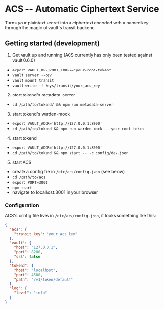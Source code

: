 # ACS -- Automatic Ciphertext Service
Turns your plaintext secret into a ciphertext encoded with a named key through the magic of vault's transit backend.

## Getting started (development)

1. Get vault up and running (ACS currently has only been tested against vault 0.6.0)
  * `export VAULT_DEV_ROOT_TOKEN="your-root-token"`
  * `vault server --dev`
  * `vault mount transit`
  * `vault write -f keys/transit/your_acs_key`
2. start tokend's metadata-server
  * `cd /path/to/tokend/ && npm run metadata-server`
3. start tokend's warden-mock
  * `export VAULT_ADDR='http://127.0.0.1:8200'`
  * `cd /path/to/tokend && npm run warden-mock -- your-root-token`
4. start tokend
  * `export VAULT_ADDR='http://127.0.0.1:8200'`
  * `cd /path/to/tokend && npm start -- -c config/dev.json`
5. start ACS
  * create a config file in `/etc/acs/config.json` (see below)
  * `cd /path/to/acs`
  * `export PORT=3001`
  * `npm start`
  * navigate to localhost:3001 in your browser

### Configuration

ACS's config file lives in `/etc/acs/config.json`, it looks something like this:

```json
{
  "acs": {
    "transit_key": "your_acs_key"
  },
  "vault": {
    "host": "127.0.0.1",
    "port": 8200,
    "ssl": false
  },
  "tokend": {
    "host": "localhost",
    "port": 4500,
    "path": "/v1/token/default"
  },
  "log": {
    "level": "info"
  }
}
```
